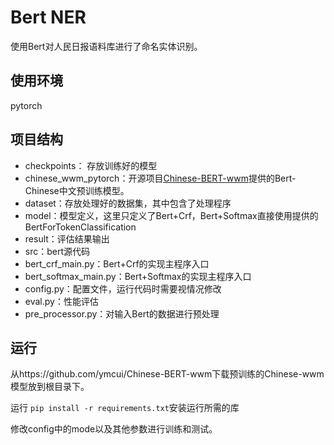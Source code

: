 # Bert NER
使用Bert对人民日报语料库进行了命名实体识别。

## 使用环境
pytorch

## 项目结构

+ checkpoints： 存放训练好的模型
+ chinese_wwm_pytorch：开源项目[Chinese-BERT-wwm](https://github.com/ymcui/Chinese-BERT-wwm)提供的Bert-Chinese中文预训练模型。
+ dataset：存放处理好的数据集，其中包含了处理程序
+ model：模型定义，这里只定义了Bert+Crf，Bert+Softmax直接使用提供的BertForTokenClassification
+ result：评估结果输出
+ src：bert源代码
+ bert_crf_main.py：Bert+Crf的实现主程序入口
+ bert_softmax_main.py：Bert+Softmax的实现主程序入口
+ config.py：配置文件，运行代码时需要视情况修改
+ eval.py：性能评估
+ pre_processor.py：对输入Bert的数据进行预处理

## 运行

从https://github.com/ymcui/Chinese-BERT-wwm下载预训练的Chinese-wwm模型放到根目录下。

运行 `pip install -r requirements.txt`安装运行所需的库

修改config中的mode以及其他参数进行训练和测试。

